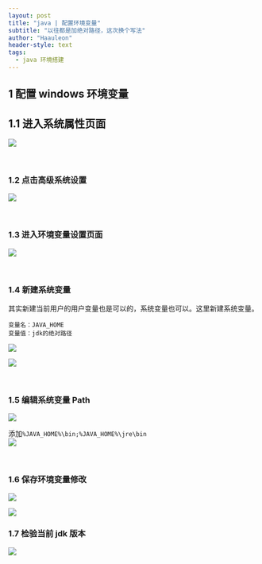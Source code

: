```yaml
---
layout: post
title: "java | 配置环境变量"
subtitle: "以往都是加绝对路径，这次换个写法"
author: "Haauleon"
header-style: text
tags:
  - java 环境搭建
---
```




## 1 配置 windows 环境变量
## 1.1 进入系统属性页面
![](\img\in-post\2020-08-31-java1-2\1.png) 

<br>

### 1.2 点击高级系统设置
![](\img\in-post\2020-08-31-java1-2\2.png) 

<br>

### 1.3 进入环境变量设置页面
![](\img\in-post\2020-08-31-java1-2\3.png) 

<br>

### 1.4 新建系统变量
其实新建当前用户的用户变量也是可以的，系统变量也可以。这里新建系统变量。    
```
变量名：JAVA_HOME
变量值：jdk的绝对路径
```


![](\img\in-post\2020-08-31-java1-2\4.png)     

![](\img\in-post\2020-08-31-java1-2\5.png)         

<br>

### 1.5 编辑系统变量 Path
![](\img\in-post\2020-08-31-java1-2\6.png)     

添加`%JAVA_HOME%\bin;%JAVA_HOME%\jre\bin`     
![](\img\in-post\2020-08-31-java1-2\7.png)

<br>

### 1.6 保存环境变量修改
![](\img\in-post\2020-08-31-java1-2\8.png)      

![](\img\in-post\2020-08-31-java1-2\9.png)


### 1.7 检验当前 jdk 版本    
![](\img\in-post\2020-08-31-java1-2\10.png)